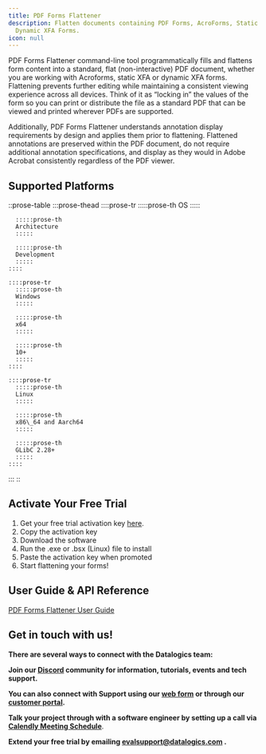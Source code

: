 ```yaml
---
title: PDF Forms Flattener
description: Flatten documents containing PDF Forms, AcroForms, Static XFA and
  Dynamic XFA Forms.
icon: null
---
```


PDF Forms Flattener command-line tool programmatically fills and flattens form content into a standard, flat (non-interactive) PDF document, whether you are working with Acroforms, static XFA or dynamic XFA forms. Flattening prevents further editing while maintaining a consistent viewing experience across all devices. Think of it as “locking in” the values of the form so you can print or distribute the file as a standard PDF that can be viewed and printed wherever PDFs are supported.

Additionally, PDF Forms Flattener understands annotation display requirements by design and applies them prior to flattening. Flattened annotations are preserved within the PDF document, do not require additional annotation specifications, and display as they would in Adobe Acrobat consistently regardless of the PDF viewer. 

## Supported Platforms

::prose-table
  :::prose-thead
    ::::prose-tr
      :::::prose-th
      OS
      :::::
    
      :::::prose-th
      Architecture
      :::::
    
      :::::prose-th
      Development
      :::::
    ::::
  
    ::::prose-tr
      :::::prose-th
      Windows
      :::::
    
      :::::prose-th
      x64
      :::::
    
      :::::prose-th
      10+
      :::::
    ::::
  
    ::::prose-tr
      :::::prose-th
      Linux
      :::::
    
      :::::prose-th
      x86\_64 and Aarch64
      :::::
    
      :::::prose-th
      GLibC 2.28+
      :::::
    ::::
  :::
::

##

## Activate Your Free Trial

1. Get your free trial activation key [here](https://www.datalogics.com/flatten-pdf-forms).
2. Copy the activation key
3. Download the software
4. Run the .exe or .bsx (Linux) file to install
5. Paste the activation key when promoted
6. Start flattening your forms!

## User Guide & API Reference

[PDF Forms Flattener User Guide](https://cdn.builder.io/o/assets%2F239ec180664843638f6cce1510bb5d74%2F9299b61a213543489df4f782372b567d?alt=media\&token=7c2c850a-f943-4a41-89bc-12d73b6148f2\&apiKey=239ec180664843638f6cce1510bb5d74)

## **Get in touch with us!**

**There are several ways to connect with the Datalogics team:**

**Join our [Discord](https://discord.com/invite/jNSHcSdRre) community for information, tutorials, events and tech support.**

**You can also connect with Support using our [web form](https://www.datalogics.com/tech-support-pdfs) or through our [customer portal](https://datalogics.my.site.com/portal/login).**

**Talk your project through with a software engineer by setting up a call via [Calendly Meeting Schedule](https://calendly.com/seu-datalogics)**.

**Extend your free trial by emailing <evalsupport@datalogics.com> .**
